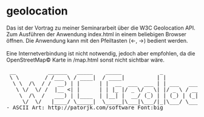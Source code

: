 # geolocation
Das ist der Vortrag zu meiner Seminararbeit über die W3C Geolocation API. 
Zum Ausführen der Anwendung index.html in einem beliebigen Browser öffnen. 
Die Anwendung kann mit den Pfeiltasten (<-, ->) bedient werden.
<br>
<br>
Eine Internetverbindung ist nicht notwendig, jedoch aber empfohlen, da die 
OpenStreetMap© Karte in /map.html sonst nicht sichtbar wäre.

<pre>
 __          ______   _____    _____            _                 _   _                        _____ _____
 \ \        / /___ \ / ____|  / ____|          | |               | | (_)                 /\   |  __ \_   _|
  \ \  /\  / /  __) | |      | |  __  ___  ___ | | ___   ___ __ _| |_ _  ___  _ __      /  \  | |__) || |
   \ \/  \/ /  |__ <| |      | | |_ |/ _ \/ _ \| |/ _ \ / __/ _` | __| |/ _ \| '_ \    / /\ \ |  ___/ | |
    \  /\  /   ___) | |____  | |__| |  __/ (_) | | (_) | (_| (_| | |_| | (_) | | | |  / ____ \| |    _| |_
     \/  \/   |____/ \_____|  \_____|\___|\___/|_|\___/ \___\__,_|\__|_|\___/|_| |_| /_/    \_\_|   |_____|
- ASCII Art: http://patorjk.com/software Font:big
</pre>               
